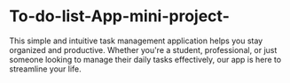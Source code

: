 # To-do-list-App-mini-project-
This simple and intuitive task management application helps you stay organized and productive. Whether you're a student, professional, or just someone looking to manage their daily tasks effectively, our app is here to streamline your life.
